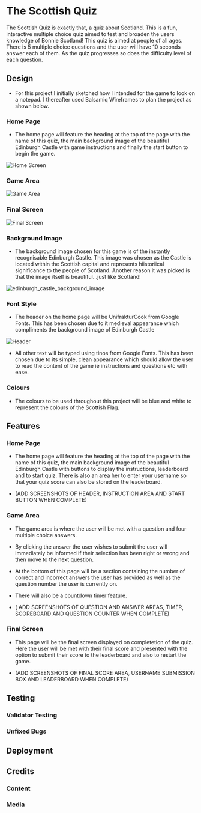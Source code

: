 # The Scottish Quiz

The Scottish Quiz is exactly that, a quiz about Scotland. This is a fun, interactive multiple choice quiz aimed to test and broaden the users knowledge of Bonnie Scotland! This quiz is aimed at people of all ages.
There is 5 multiple choice questions and the user will have 10 seconds answer each of them. As the quiz progresses so does the difficulty level of each question.

## Design

- For this project I initially sketched how I intended for the game to look on a notepad. I thereafter used Balsamiq Wireframes to plan the project as shown below.

### Home Page

  - The home page will feature the heading at the top of the page with the name of this quiz, the main background image of the beautiful Edinburgh Castle with game instructions and finally the start button to begin the game.

![Home Screen](https://github.com/Chris-Tollan/The_Scottish_Quiz/assets/134441833/04df11e0-c9cb-442c-947a-d91adbc39535)


### Game Area

![Game Area](https://github.com/Chris-Tollan/The_Scottish_Quiz/assets/134441833/a98bf78a-f203-4695-885e-a8f0993fd725)



### Final Screen

![Final Screen](https://github.com/Chris-Tollan/The_Scottish_Quiz/assets/134441833/2dd8342f-2856-4791-926c-fc15ea79e238)


### Background Image

- The background image chosen for this game is of the instantly recognisable Edinburgh Castle. This image was chosen as the Castle is located within the Scottish capital and represents hiistoriical significance to the people of Scotland. Another reason it was picked is that the image itself is beautiful...just like Scotland!

 ![edinburgh_castle_background_image](https://github.com/Chris-Tollan/the-scottish-quiz/assets/134441833/d3dc6910-302f-4530-afa3-9af41e9a83db)

### Font Style

- The header on the home page will be UnifrakturCook from Google Fonts. This has been chosen due to it medieval appearance which compliments the background image of Edinburgh Castle

![Header](https://github.com/Chris-Tollan/the-scottish-quiz/assets/134441833/61c8c8a8-466a-4906-8c86-4ae464412c86)

- All other text will be typed using tinos from Google Fonts. This has been chosen due to its simple, clean appearance which should allow the user to read the content of the game ie instructions and questions etc with ease.

### Colours

- The colours to be used throughout this project will be blue and white to represent the colours of the Scottish Flag.

## Features

### Home Page

- The home page will feature the heading at the top of the page with the name of this quiz, the main background image of the beautiful Edinburgh Castle with buttons to display the instructions, leaderboard and to start quiz. There is also an area her to enter your username so that your quiz score can also be stored on the leaderboard.

- (ADD SCREENSHOTS OF HEADER, INSTRUCTION AREA AND START BUTTON WHEN COMPLETE)

### Game Area

- The game area is where the user will be met with a question and four multiple choice answers.
- By clicking the answer the user wishes to submit the user will immediately be informed if their selection has been right or wrong and then move to the next question.
- At the bottom of this page will be a section containing the number of correct and incorrect answers the user has provided as well as the question number the user is currently on.
- There will also be a countdown timer feature.
 
- ( ADD SCREENSHOTS OF QUESTION AND ANSWER AREAS, TIMER, SCOREBOARD AND QUESTION COUNTER WHEN COMPLETE)
 
### Final Screen

- This page will be the final screen displayed on completetion of the quiz. Here the user will be met with their final score and presented with the option to submit their score to the leaderboard and also to restart the game.

- (ADD SCREENSHOTS OF FINAL SCORE AREA, USERNAME SUBMISSION BOX AND LEADERBOARD WHEN COMPLETE)

## Testing 




### Validator Testing 



### Unfixed Bugs

 

## Deployment



## Credits 



### Content 



### Media



